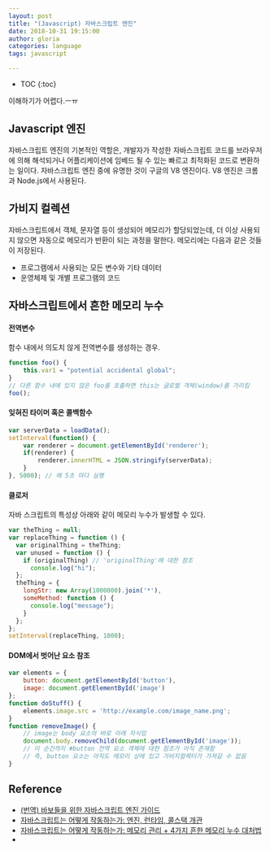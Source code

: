 ```yaml
---
layout: post
title: "(Javascript) 자바스크립트 엔진"
date: 2018-10-31 19:15:00
author: gloria
categories: language
tags: javascript

---
```


* TOC
{:toc}


이해하기가 어렵다.ㅡㅠ



## Javascript 엔진
자바스크립트 엔진의 기본적인 역할은, 개발자가 작성한 자바스크립트 코드를 브라우저에 의해 해석되거나 어플리케이션에 임베드 될 수 있는 빠르고 최적화된 코드로 변환하는 일이다. 
자바스크립트 엔진 중에 유명한 것이 구글의 V8 엔진이다. V8 엔진은 크롬과 Node.js에서 사용된다.

## 가비지 컬렉션
자바스크립트에서 객체, 문자열 등이 생성되어 메모리가 할당되었는데, 더 이상 사용되지 않으면 자동으로 메모리가 반환이 되는 과정을 말한다.
메모리에는 다음과 같은 것들이 저장된다.
- 프로그램에서 사용되는 모든 변수와 기타 데이터
- 운영체제 및 개별 프로그램의 코드

## 자바스크립트에서 흔한 메모리 누수
#### 전역변수
함수 내에서 의도치 않게 전역변수를 생성하는 경우. 
```javascript
function foo() {
    this.var1 = "potential accidental global";
}
// 다른 함수 내에 있지 않은 foo를 호출하면 this는 글로벌 객체(window)를 가리킴
foo();
```

#### 잊혀진 타이머 혹은 콜백함수
```javascript
var serverData = loadData();
setInterval(function() {
    var renderer = document.getElementById('renderer');
    if(renderer) {
        renderer.innerHTML = JSON.stringify(serverData);
    }
}, 5000); // 매 5초 마다 실행
```


#### 클로저
자바 스크립트의 특성상 아래와 같이 메모리 누수가 발생할 수 있다.
```javascript
var theThing = null;
var replaceThing = function () {
  var originalThing = theThing;
  var unused = function () {
    if (originalThing) // 'originalThing'에 대한 참조
      console.log("hi");
  };
  theThing = {
    longStr: new Array(1000000).join('*'),
    someMethod: function () {
      console.log("message");
    }
  };
};
setInterval(replaceThing, 1000);
```

#### DOM에서 벗어난 요소 참조
```javascript
var elements = {
    button: document.getElementById('button'),
    image: document.getElementById('image')
};
function doStuff() {
    elements.image.src = 'http://example.com/image_name.png';
}
function removeImage() {
    // image는 body 요소의 바로 아래 자식임
    document.body.removeChild(document.getElementById('image'));
    // 이 순간까지 #button 전역 요소 객체에 대한 참조가 아직 존재함
    // 즉, button 요소는 아직도 메모리 상에 있고 가비지컬렉터가 가져갈 수 없음
}
```




## Reference
- [(번역) 바보들을 위한 자바스크립트 엔진 가이드](https://dongwoo.blog/2015/10/12/%EB%B2%88%EC%97%AD-%EB%B0%94%EB%B3%B4%EB%93%A4%EC%9D%84-%EC%9C%84%ED%95%9C-%EC%9E%90%EB%B0%94%EC%8A%A4%ED%81%AC%EB%A6%BD%ED%8A%B8-%EC%97%94%EC%A7%84-%EA%B0%80%EC%9D%B4%EB%93%9C/)
- [자바스크립트는 어떻게 작동하는가: 엔진, 런타임, 콜스택 개관](https://engineering.huiseoul.com/%EC%9E%90%EB%B0%94%EC%8A%A4%ED%81%AC%EB%A6%BD%ED%8A%B8%EB%8A%94-%EC%96%B4%EB%96%BB%EA%B2%8C-%EC%9E%91%EB%8F%99%ED%95%98%EB%8A%94%EA%B0%80-%EC%97%94%EC%A7%84-%EB%9F%B0%ED%83%80%EC%9E%84-%EC%BD%9C%EC%8A%A4%ED%83%9D-%EA%B0%9C%EA%B4%80-ea47917c8442)
- [자바스크립트는 어떻게 작동하는가: 메모리 관리 + 4가지 흔한 메모리 누수 대처법](https://engineering.huiseoul.com/%EC%9E%90%EB%B0%94%EC%8A%A4%ED%81%AC%EB%A6%BD%ED%8A%B8%EB%8A%94-%EC%96%B4%EB%96%BB%EA%B2%8C-%EC%9E%91%EB%8F%99%ED%95%98%EB%8A%94%EA%B0%80-%EB%A9%94%EB%AA%A8%EB%A6%AC-%EA%B4%80%EB%A6%AC-4%EA%B0%80%EC%A7%80-%ED%9D%94%ED%95%9C-%EB%A9%94%EB%AA%A8%EB%A6%AC-%EB%88%84%EC%88%98-%EB%8C%80%EC%B2%98%EB%B2%95-5b0d217d788d)
- 